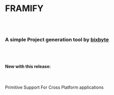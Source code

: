 <h1>FRAMIFY</h1>
<br><br>
<h3>A simple Project generation tool by <a href="mailto:bixbyte.co@gmail.com">bixbyte</a></h3>
<br><br>
<h4>New with this release: </h4>
<br><br>
Primitive Support For Cross Platform applications
